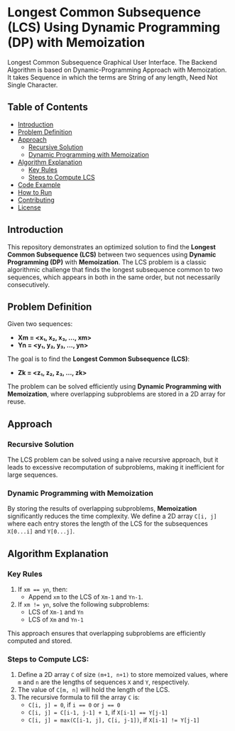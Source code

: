 # Longest Common Subsequence (LCS) Using Dynamic Programming (DP) with Memoization
Longest Common Subsequence Graphical User Interface. The Backend Algorithm is based on Dynamic-Programming Approach with Memoization. It takes Sequence in which the terms are String of any length, Need Not Single Character.

## Table of Contents
- [Introduction](#introduction)
- [Problem Definition](#problem-definition)
- [Approach](#approach)
  - [Recursive Solution](#recursive-solution)
  - [Dynamic Programming with Memoization](#dynamic-programming-with-memoization)
- [Algorithm Explanation](#algorithm-explanation)
  - [Key Rules](#key-rules)
  - [Steps to Compute LCS](#steps-to-compute-lcs)
- [Code Example](#code-example)
- [How to Run](#how-to-run)
- [Contributing](#contributing)
- [License](#license)

## Introduction

This repository demonstrates an optimized solution to find the **Longest Common Subsequence (LCS)** between two sequences using **Dynamic Programming (DP)** with **Memoization**. The LCS problem is a classic algorithmic challenge that finds the longest subsequence common to two sequences, which appears in both in the same order, but not necessarily consecutively.

## Problem Definition

Given two sequences:

- **Xm = <x₁, x₂, x₃, ..., xm>**
- **Yn = <y₁, y₂, y₃, ..., yn>**

The goal is to find the **Longest Common Subsequence (LCS)**:

- **Zk = <z₁, z₂, z₃, ..., zk>**

The problem can be solved efficiently using **Dynamic Programming with Memoization**, where overlapping subproblems are stored in a 2D array for reuse.

## Approach

### Recursive Solution

The LCS problem can be solved using a naive recursive approach, but it leads to excessive recomputation of subproblems, making it inefficient for large sequences.

### Dynamic Programming with Memoization

By storing the results of overlapping subproblems, **Memoization** significantly reduces the time complexity. We define a 2D array `C[i, j]` where each entry stores the length of the LCS for the subsequences `X[0...i]` and `Y[0...j]`.

## Algorithm Explanation

### Key Rules

1. If `xm == yn`, then:
   - Append `xm` to the LCS of `Xm-1` and `Yn-1`.
2. If `xm != yn`, solve the following subproblems:
   - LCS of `Xm-1` and `Yn`
   - LCS of `Xm` and `Yn-1`
   
This approach ensures that overlapping subproblems are efficiently computed and stored.

### Steps to Compute LCS:

1. Define a 2D array `C` of size `(m+1, n+1)` to store memoized values, where `m` and `n` are the lengths of sequences `X` and `Y`, respectively.
2. The value of `C[m, n]` will hold the length of the LCS.
3. The recursive formula to fill the array `C` is:
   - `C[i, j] = 0`, if `i == 0` or `j == 0`
   - `C[i, j] = C[i-1, j-1] + 1`, if `X[i-1] == Y[j-1]`
   - `C[i, j] = max(C[i-1, j], C[i, j-1])`, if `X[i-1] != Y[j-1]`
